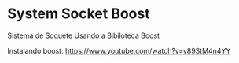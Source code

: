 # System Socket Boost
Sistema de Soquete Usando a Bibiloteca Boost

Instalando boost:
https://www.youtube.com/watch?v=v89StM4n4YY
